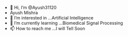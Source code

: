 - 👋 Hi, I’m @Ayush31120
- Ayush Mishra
- 👀 I’m interested in ...Artificial Intelligence 
- 🌱 I’m currently learning ...Biomedical Signal Processing
- 📫 How to reach me ...I will Tell Soon

<!---
Ayush31120/Ayush31120 is a ✨ special ✨ repository because its `README.md` (this file) appears on your GitHub profile.
You can click the Preview link to take a look at your changes.
--->
